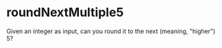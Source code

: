 # roundNextMultiple5
Given an integer as input, can you round it to the next (meaning, "higher") 5?
